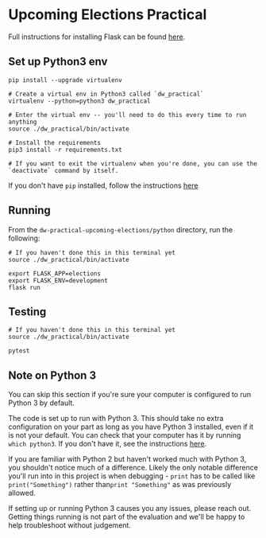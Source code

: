 # Upcoming Elections Practical
Full instructions for installing Flask can be found [here](http://flask.pocoo.org/docs/1.0/installation/).

## Set up Python3 env

```
pip install --upgrade virtualenv

# Create a virtual env in Python3 called `dw_practical`
virtualenv --python=python3 dw_practical

# Enter the virtual env -- you'll need to do this every time to run anything
source ./dw_practical/bin/activate

# Install the requirements
pip3 install -r requirements.txt

# If you want to exit the virtualenv when you're done, you can use the `deactivate` command by itself.
```
If you don't have `pip` installed, follow the instructions [here](https://pip.pypa.io/en/stable/installing/)


## Running

From the `dw-practical-upcoming-elections/python` directory, run the following:

```
# If you haven't done this in this terminal yet
source ./dw_practical/bin/activate

export FLASK_APP=elections
export FLASK_ENV=development
flask run
```

## Testing

```
# If you haven't done this in this terminal yet
source ./dw_practical/bin/activate

pytest
```

## Note on Python 3
You can skip this section if you're sure your computer is configured to run Python 3 by default.

The code is set up to run with Python 3. This should take no extra configuration on your part
as long as you have Python 3 installed, even if it is not your default. You can check that your
computer has it by running `which python3`. If you don't have it, see the instructions
[here](https://realpython.com/installing-python/).

If you are familiar with Python 2 but haven't worked much with Python 3, you shouldn't notice
much of a difference. Likely the only notable difference you'll run into in this project is when
debugging - `print` has to be called like `print("Something")` rather than`print "Something"`
as was previously allowed.

If setting up or running Python 3 causes you any issues, please reach out. Getting things running
is not part of the evaluation and we'll be happy to help troubleshoot without judgement.
